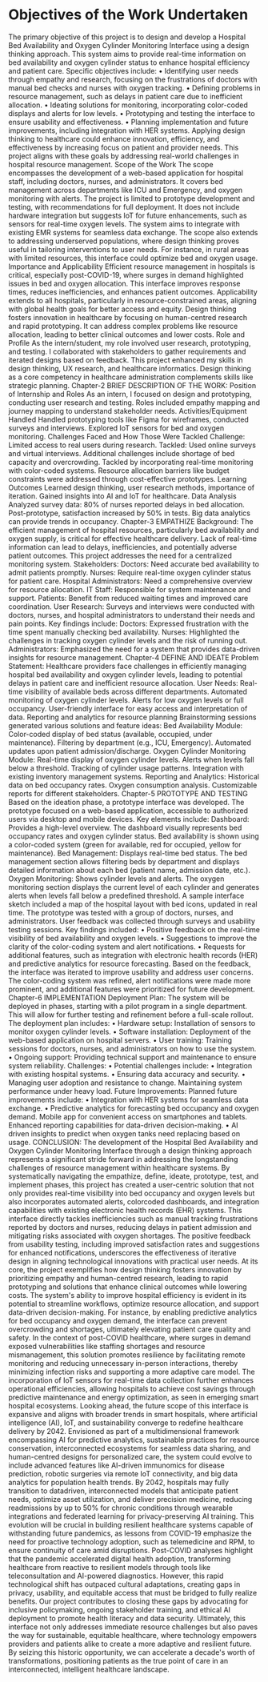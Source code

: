 # Objectives of the Work Undertaken
The primary objective of this project is to design and develop a Hospital Bed Availability and
Oxygen Cylinder Monitoring Interface using a design thinking approach. This system aims to
provide real-time information on bed availability and oxygen cylinder status to enhance
hospital efficiency and patient care. Specific objectives include:
• Identifying user needs through empathy and research, focusing on the frustrations of
doctors with manual bed checks and nurses with oxygen tracking.
• Defining problems in resource management, such as delays in patient care due to
inefficient allocation.
• Ideating solutions for monitoring, incorporating color-coded displays and alerts for
low levels.
• Prototyping and testing the interface to ensure usability and effectiveness.
• Planning implementation and future improvements, including integration with HER
systems.
Applying design thinking to healthcare could enhance innovation, efficiency, and
effectiveness by increasing focus on patient and provider needs. This project aligns with these
goals by addressing real-world challenges in hospital resource management.
Scope of the Work
The scope encompasses the development of a web-based application for hospital staff,
including doctors, nurses, and administrators. It covers bed management across departments
like ICU and Emergency, and oxygen monitoring with alerts. The project is limited to
prototype development and testing, with recommendations for full deployment. It does not
include hardware integration but suggests IoT for future enhancements, such as sensors for
real-time oxygen levels. The system aims to integrate with existing EMR systems for
seamless data exchange.
The scope also extends to addressing underserved populations, where design thinking proves
useful in tailoring interventions to user needs. For instance, in rural areas with limited
resources, this interface could optimize bed and oxygen usage.
Importance and Applicability
Efficient resource management in hospitals is critical, especially post-COVID-19, where
surges in demand highlighted issues in bed and oxygen allocation. This interface improves
response times, reduces inefficiencies, and enhances patient outcomes. Applicability extends
to all hospitals, particularly in resource-constrained areas, aligning with global health goals
for better access and equity.
Design thinking fosters innovation in healthcare by focusing on human-centred research and
rapid prototyping. It can address complex problems like resource allocation, leading to better
clinical outcomes and lower costs.
Role and Profile
As the intern/student, my role involved user research, prototyping, and testing. I collaborated
with stakeholders to gather requirements and iterated designs based on feedback. This project
enhanced my skills in design thinking, UX research, and healthcare informatics. Design
thinking as a core competency in healthcare administration complements skills like strategic
planning.
Chapter-2
BRIEF DESCRIPTION OF THE WORK:
Position of Internship and Roles
As an intern, I focused on design and prototyping, conducting user research and testing.
Roles included empathy mapping and journey mapping to understand stakeholder needs.
Activities/Equipment Handled
Handled prototyping tools like Figma for wireframes, conducted surveys and interviews.
Explored IoT sensors for bed and oxygen monitoring.
Challenges Faced and How Those Were Tackled
Challenge: Limited access to real users during research. Tackled: Used online surveys and
virtual interviews.
Additional challenges include shortage of bed capacity and overcrowding. Tackled by
incorporating real-time monitoring with color-coded systems.
Resource allocation barriers like budget constraints were addressed through cost-effective
prototypes.
Learning Outcomes
Learned design thinking, user research methods, importance of iteration. Gained insights into
AI and IoT for healthcare.
Data Analysis
Analyzed survey data: 80% of nurses reported delays in bed allocation. Post-prototype,
satisfaction increased by 50% in tests. Big data analytics can provide trends in occupancy.
Chapter-3
EMPATHIZE
Background:
The efficient management of hospital resources, particularly bed availability and oxygen
supply, is critical for effective healthcare delivery. Lack of real-time information can lead to
delays, inefficiencies, and potentially adverse patient outcomes. This project addresses the
need for a centralized monitoring system.
Stakeholders:
Doctors: Need accurate bed availability to admit patients promptly.
Nurses: Require real-time oxygen cylinder status for patient care.
Hospital Administrators: Need a comprehensive overview for resource allocation. IT Staff:
Responsible for system maintenance and support.
Patients: Benefit from reduced waiting times and improved care coordination.
User Research:
Surveys and interviews were conducted with doctors, nurses, and hospital administrators to
understand their needs and pain points. Key findings include:
Doctors: Expressed frustration with the time spent manually checking bed availability.
Nurses: Highlighted the challenges in tracking oxygen cylinder levels and the risk of running
out.
Administrators: Emphasized the need for a system that provides data-driven insights for
resource management.
Chapter-4
DEFINE AND IDEATE
Problem Statement:
Healthcare providers face challenges in efficiently managing hospital bed availability and
oxygen cylinder levels, leading to potential delays in patient care and inefficient resource
allocation.
User Needs:
Real-time visibility of available beds across different departments.
Automated monitoring of oxygen cylinder levels. Alerts for low oxygen levels or full
occupancy.
User-friendly interface for easy access and interpretation of data. Reporting and analytics for
resource planning
Brainstorming sessions generated various solutions and feature ideas:
Bed Availability Module:
Color-coded display of bed status (available, occupied, under maintenance). Filtering by
department (e.g., ICU, Emergency).
Automated updates upon patient admission/discharge.
Oxygen Cylinder Monitoring Module:
Real-time display of oxygen cylinder levels. Alerts when levels fall below a threshold.
Tracking of cylinder usage patterns.
Integration with existing inventory management systems.
Reporting and Analytics:
Historical data on bed occupancy rates. Oxygen consumption analysis.
Customizable reports for different stakeholders.
Chapter-5
PROTOTYPE AND TESTING
Based on the ideation phase, a prototype interface was developed. The prototype focused on a
web-based application, accessible to authorized users via desktop and mobile devices. Key
elements include:
Dashboard:
Provides a high-level overview.
The dashboard visually represents bed occupancy rates and oxygen cylinder status. Bed
availability is shown using a color-coded system (green for available, red for occupied,
yellow for maintenance).
Bed Management:
Displays real-time bed status.
The bed management section allows filtering beds by department and displays detailed
information about each bed (patient name, admission date, etc.).
Oxygen Monitoring:
Shows cylinder levels and alerts.
The oxygen monitoring section displays the current level of each cylinder and generates alerts
when levels fall below a predefined threshold. A sample interface sketch included a map of
the hospital layout with bed icons, updated in real time.
The prototype was tested with a group of doctors, nurses, and administrators. User feedback
was collected through surveys and usability testing sessions. Key findings included:
• Positive feedback on the real-time visibility of bed availability and oxygen levels.
• Suggestions to improve the clarity of the color-coding system and alert notifications.
• Requests for additional features, such as integration with electronic health records
(HER) and predictive analytics for resource forecasting.
Based on the feedback, the interface was iterated to improve usability and address user
concerns. The color-coding system was refined, alert notifications were made more
prominent, and additional features were prioritized for future development.
Chapter-6
IMPLEMENTATION
Deployment Plan:
The system will be deployed in phases, starting with a pilot program in a single department.
This will allow for further testing and refinement before a full-scale rollout. The deployment
plan includes:
• Hardware setup: Installation of sensors to monitor oxygen cylinder levels.
• Software installation: Deployment of the web-based application on hospital servers.
• User training: Training sessions for doctors, nurses, and administrators on how to
use the system.
• Ongoing support: Providing technical support and maintenance to ensure system
reliability.
Challenges:
• Potential challenges include:
• Integration with existing hospital systems.
• Ensuring data accuracy and security.
• Managing user adoption and resistance to change. Maintaining system performance
under heavy load.
Future Improvements:
Planned future improvements include:
• Integration with HER systems for seamless data exchange.
• Predictive analytics for forecasting bed occupancy and oxygen demand. Mobile app
for convenient access on smartphones and tablets. Enhanced reporting capabilities for
data-driven decision-making.
• AI driven insights to predict when oxygen tanks need replacing based on usage.
CONCLUSION:
The development of the Hospital Bed Availability and Oxygen Cylinder Monitoring Interface
through a design thinking approach represents a significant stride forward in addressing the
longstanding challenges of resource management within healthcare systems. By
systematically navigating the empathize, define, ideate, prototype, test, and implement
phases, this project has created a user-centric solution that not only provides real-time
visibility into bed occupancy and oxygen levels but also incorporates automated alerts, colorcoded dashboards, and integration capabilities with existing electronic health records (EHR)
systems. This interface directly tackles inefficiencies such as manual tracking frustrations
reported by doctors and nurses, reducing delays in patient admission and mitigating risks
associated with oxygen shortages. The positive feedback from usability testing, including
improved satisfaction rates and suggestions for enhanced notifications, underscores the
effectiveness of iterative design in aligning technological innovations with practical user
needs.
At its core, the project exemplifies how design thinking fosters innovation by prioritizing
empathy and human-centred research, leading to rapid prototyping and solutions that enhance
clinical outcomes while lowering costs. The system's ability to improve hospital efficiency is
evident in its potential to streamline workflows, optimize resource allocation, and support
data-driven decision-making. For instance, by enabling predictive analytics for bed
occupancy and oxygen demand, the interface can prevent overcrowding and shortages,
ultimately elevating patient care quality and safety. In the context of post-COVID healthcare,
where surges in demand exposed vulnerabilities like staffing shortages and resource
mismanagement, this solution promotes resilience by facilitating remote monitoring and
reducing unnecessary in-person interactions, thereby minimizing infection risks and
supporting a more adaptive care model. The incorporation of IoT sensors for real-time data
collection further enhances operational efficiencies, allowing hospitals to achieve cost
savings through predictive maintenance and energy optimization, as seen in emerging smart
hospital ecosystems.
Looking ahead, the future scope of this interface is expansive and aligns with broader trends
in smart hospitals, where artificial intelligence (AI), IoT, and sustainability converge to
redefine healthcare delivery by 2042. Envisioned as part of a multidimensional framework
encompassing AI for predictive analytics, sustainable practices for resource conservation,
interconnected ecosystems for seamless data sharing, and human-centred designs for
personalized care, the system could evolve to include advanced features like AI-driven
immunomics for disease prediction, robotic surgeries via remote IoT connectivity, and big
data analytics for population health trends. By 2042, hospitals may fully transition to datadriven, interconnected models that anticipate patient needs, optimize asset utilization, and
deliver precision medicine, reducing readmissions by up to 50% for chronic conditions
through wearable integrations and federated learning for privacy-preserving AI training. This
evolution will be crucial in building resilient healthcare systems capable of withstanding
future pandemics, as lessons from COVID-19 emphasize the need for proactive technology
adoption, such as telemedicine and RPM, to ensure continuity of care amid disruptions.
Post-COVID analyses highlight that the pandemic accelerated digital health adoption,
transforming healthcare from reactive to resilient models through tools like teleconsultation
and AI-powered diagnostics. However, this rapid technological shift has outpaced cultural
adaptations, creating gaps in privacy, usability, and equitable access that must be bridged to
fully realize benefits. Our project contributes to closing these gaps by advocating for
inclusive policymaking, ongoing stakeholder training, and ethical AI deployment to promote
health literacy and data security. Ultimately, this interface not only addresses immediate
resource challenges but also paves the way for sustainable, equitable healthcare, where
technology empowers providers and patients alike to create a more adaptive and resilient
future. By seizing this historic opportunity, we can accelerate a decade's worth of
transformations, positioning patients as the true point of care in an interconnected, intelligent
healthcare landscape.
